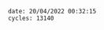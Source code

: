 

                date: 20/04/2022 00:32:15
                cycles: 13140

                         